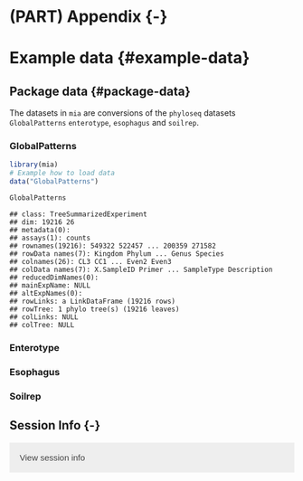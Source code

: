 # (PART) Appendix {-}

# Example data {#example-data}

<script>
document.addEventListener("click", function (event) {
    if (event.target.classList.contains("rebook-collapse")) {
        event.target.classList.toggle("active");
        var content = event.target.nextElementSibling;
        if (content.style.display === "block") {
            content.style.display = "none";
        } else {
            content.style.display = "block";
        }
    }
})
</script>

<style>
.rebook-collapse {
  background-color: #eee;
  color: #444;
  cursor: pointer;
  padding: 18px;
  width: 100%;
  border: none;
  text-align: left;
  outline: none;
  font-size: 15px;
}

.rebook-content {
  padding: 0 18px;
  display: none;
  overflow: hidden;
  background-color: #f1f1f1;
}
</style>

## Package data {#package-data}

The datasets in `mia` are conversions of the `phyloseq` datasets 
`GlobalPatterns` `enterotype`, `esophagus` and `soilrep`.

### GlobalPatterns


```r
library(mia)
# Example how to load data
data("GlobalPatterns")

GlobalPatterns
```

```
## class: TreeSummarizedExperiment 
## dim: 19216 26 
## metadata(0):
## assays(1): counts
## rownames(19216): 549322 522457 ... 200359 271582
## rowData names(7): Kingdom Phylum ... Genus Species
## colnames(26): CL3 CC1 ... Even2 Even3
## colData names(7): X.SampleID Primer ... SampleType Description
## reducedDimNames(0):
## mainExpName: NULL
## altExpNames(0):
## rowLinks: a LinkDataFrame (19216 rows)
## rowTree: 1 phylo tree(s) (19216 leaves)
## colLinks: NULL
## colTree: NULL
```

### Enterotype


### Esophagus


### Soilrep


## Session Info {-}

<button class="rebook-collapse">View session info</button>
<div class="rebook-content">
```
R version 4.1.0 (2021-05-18)
Platform: x86_64-pc-linux-gnu (64-bit)
Running under: Ubuntu 20.04.2 LTS

Matrix products: default
BLAS/LAPACK: /usr/lib/x86_64-linux-gnu/openblas-pthread/libopenblasp-r0.3.8.so

locale:
 [1] LC_CTYPE=en_US.UTF-8       LC_NUMERIC=C              
 [3] LC_TIME=en_US.UTF-8        LC_COLLATE=en_US.UTF-8    
 [5] LC_MONETARY=en_US.UTF-8    LC_MESSAGES=C             
 [7] LC_PAPER=en_US.UTF-8       LC_NAME=C                 
 [9] LC_ADDRESS=C               LC_TELEPHONE=C            
[11] LC_MEASUREMENT=en_US.UTF-8 LC_IDENTIFICATION=C       

attached base packages:
[1] stats4    stats     graphics  grDevices utils     datasets  methods  
[8] base     

other attached packages:
 [1] mia_1.1.7                      TreeSummarizedExperiment_2.1.3
 [3] Biostrings_2.61.1              XVector_0.33.0                
 [5] SingleCellExperiment_1.15.1    SummarizedExperiment_1.23.1   
 [7] Biobase_2.53.0                 GenomicRanges_1.45.0          
 [9] GenomeInfoDb_1.29.3            IRanges_2.27.0                
[11] S4Vectors_0.31.0               BiocGenerics_0.39.1           
[13] MatrixGenerics_1.5.1           matrixStats_0.59.0            
[15] BiocStyle_2.21.3               rebook_1.3.0                  

loaded via a namespace (and not attached):
 [1] ggbeeswarm_0.6.0            colorspace_2.0-2           
 [3] ellipsis_0.3.2              scuttle_1.3.0              
 [5] BiocNeighbors_1.11.0        bit64_4.0.5                
 [7] fansi_0.5.0                 decontam_1.13.0            
 [9] splines_4.1.0               codetools_0.2-18           
[11] sparseMatrixStats_1.5.0     cachem_1.0.5               
[13] knitr_1.33                  scater_1.21.2              
[15] jsonlite_1.7.2              cluster_2.1.2              
[17] graph_1.71.2                BiocManager_1.30.16        
[19] compiler_4.1.0              assertthat_0.2.1           
[21] Matrix_1.3-4                fastmap_1.1.0              
[23] lazyeval_0.2.2              BiocSingular_1.9.1         
[25] htmltools_0.5.1.1           tools_4.1.0                
[27] rsvd_1.0.5                  gtable_0.3.0               
[29] glue_1.4.2                  GenomeInfoDbData_1.2.6     
[31] reshape2_1.4.4              dplyr_1.0.7                
[33] Rcpp_1.0.7                  jquerylib_0.1.4            
[35] vctrs_0.3.8                 ape_5.5                    
[37] nlme_3.1-152                DECIPHER_2.21.0            
[39] DelayedMatrixStats_1.15.0   xfun_0.24                  
[41] stringr_1.4.0               beachmat_2.9.0             
[43] lifecycle_1.0.0             irlba_2.3.3                
[45] XML_3.99-0.6                zlibbioc_1.39.0            
[47] MASS_7.3-54                 scales_1.1.1               
[49] parallel_4.1.0              yaml_2.2.1                 
[51] memoise_2.0.0               gridExtra_2.3              
[53] ggplot2_3.3.5               sass_0.4.0                 
[55] stringi_1.7.2               RSQLite_2.2.7              
[57] ScaledMatrix_1.1.0          tidytree_0.3.4             
[59] permute_0.9-5               filelock_1.0.2             
[61] BiocParallel_1.27.2         rlang_0.4.11               
[63] pkgconfig_2.0.3             bitops_1.0-7               
[65] evaluate_0.14               lattice_0.20-44            
[67] purrr_0.3.4                 treeio_1.17.2              
[69] CodeDepends_0.6.5           bit_4.0.4                  
[71] tidyselect_1.1.1            plyr_1.8.6                 
[73] magrittr_2.0.1              bookdown_0.22              
[75] R6_2.5.0                    generics_0.1.0             
[77] DelayedArray_0.19.1         DBI_1.1.1                  
[79] mgcv_1.8-36                 pillar_1.6.1               
[81] RCurl_1.98-1.3              tibble_3.1.2               
[83] dir.expiry_1.1.0            crayon_1.4.1               
[85] utf8_1.2.1                  rmarkdown_2.9              
[87] viridis_0.6.1               grid_4.1.0                 
[89] blob_1.2.1                  vegan_2.5-7                
[91] digest_0.6.27               tidyr_1.1.3                
[93] munsell_0.5.0               DirichletMultinomial_1.35.0
[95] beeswarm_0.4.0              viridisLite_0.4.0          
[97] vipor_0.4.5                 bslib_0.2.5.1              
```
</div>
